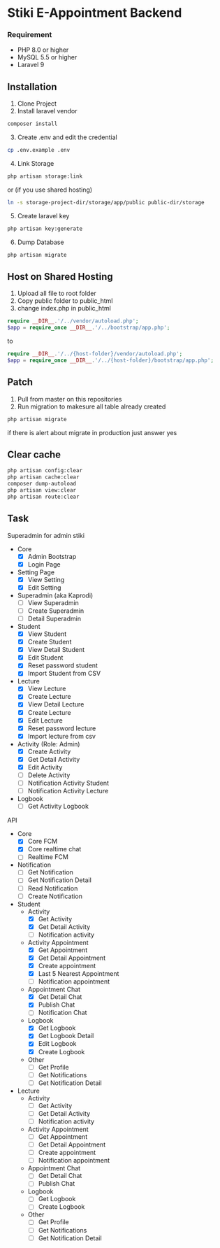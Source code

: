 Stiki E-Appointment Backend
==========

### Requirement
- PHP 8.0 or higher
- MySQL 5.5 or higher
- Laravel 9

## Installation

1. Clone Project
2. Install laravel vendor

```bash
composer install
``` 

3. Create .env and edit the credential

```bash
cp .env.example .env
```

4. Link Storage
```bash
php artisan storage:link
```

or (if you use shared hosting)
```bash
ln -s storage-project-dir/storage/app/public public-dir/storage
``` 

5. Create laravel key

```bash
php artisan key:generate
```

6. Dump Database

```bash
php artisan migrate
```

## Host on Shared Hosting
1. Upload all file to root folder
2. Copy public folder to public_html
3. change index.php in public_html
```php
require __DIR__.'/../vendor/autoload.php';
$app = require_once __DIR__.'/../bootstrap/app.php';
```
to
```php
require __DIR__.'/../{host-folder}/vendor/autoload.php';
$app = require_once __DIR__.'/../{host-folder}/bootstrap/app.php';
```

## Patch
1. Pull from master on this repositories
2. Run migration to makesure all table already created
``` bash
php artisan migrate
```
if there is alert about migrate in production just answer yes


## Clear cache
```bash
php artisan config:clear
php artisan cache:clear
composer dump-autoload
php artisan view:clear
php artisan route:clear
```

## Task

Superadmin for admin stiki
- Core
  - [x] Admin Bootstrap
  - [x] Login Page
- Setting Page
  - [x] View Setting
  - [x] Edit Setting
- Superadmin (aka Kaprodi)
  - [ ] View Superadmin
  - [ ] Create Superadmin
  - [ ] Detail Superadmin
- Student
  - [x] View Student
  - [x] Create Student
  - [x] View Detail Student
  - [x] Edit Student
  - [x] Reset password student
  - [x] Import Student from CSV
- Lecture 
  - [x] View Lecture
  - [x] Create Lecture
  - [x] View Detail Lecture
  - [x] Create Lecture
  - [x] Edit Lecture
  - [x] Reset password lecture
  - [x] Import lecture from csv
- Activity (Role: Admin)
  - [x] Create Activity
  - [x] Get Detail Activity
  - [x] Edit Activity
  - [ ] Delete Activity
  - [ ] Notification Activity Student
  - [ ] Notification Activity Lecture
- Logbook
  - [ ] Get Activity Logbook

API
- Core
    - [x] Core FCM
    - [x] Core realtime chat
    - [ ] Realtime FCM
  
- Notification
  - [ ] Get Notification
  - [ ] Get Notification Detail
  - [ ] Read Notification
  - [ ] Create Notification

- Student
  - Activity
    - [x] Get Activity
    - [x] Get Detail Activity
    - [ ] Notification activity
  - Activity Appointment
    - [x] Get Appointment
    - [x] Get Detail Appointment
    - [x] Create appointment
    - [x] Last 5 Nearest Appointment
    - [ ] Notification appointment
  - Appointment Chat
    - [X] Get Detail Chat
    - [X] Publish Chat
    - [ ] Notification Chat
  - Logbook
    - [x] Get Logbook
    - [x] Get Logbook Detail
    - [X] Edit Logbook
    - [x] Create Logbook
  - Other
    - [ ] Get Profile
    - [ ] Get Notifications
    - [ ] Get Notification Detail
    
- Lecture
  - Activity
    - [ ] Get Activity
    - [ ] Get Detail Activity
    - [ ] Notification activity
  - Activity Appointment
    - [ ] Get Appointment
    - [ ] Get Detail Appointment
    - [ ] Create appointment
    - [ ] Notification appointment
  - Appointment Chat
    - [ ] Get Detail Chat
    - [ ] Publish Chat    
  - Logbook
    - [ ] Get Logbook
    - [ ] Create Logbook
  - Other
    - [ ] Get Profile
    - [ ] Get Notifications
    - [ ] Get Notification Detail
